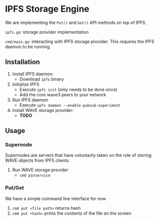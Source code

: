 # IPFS Storage Engine

We are implementing the `Put()` and `Get()` API methods on top of IPFS.

`ipfs.go`: storage provider implementation

`cmd/main.go`: interacting with IPFS storage provider. This requires the IPFS daemon to be running.

## Installation

1. Install IPFS daemon:
    - Download `ipfs` binary
2. Initialize IPFS
    - Execute `ipfs init` (only needs to be done once)
    - Add the core wave3 peers to your network
3. Run IPFS daemon
    - Execute `ipfs daemon --enable-pubsub-experiment`
4. Install WAVE storage provider:
    - **TODO**

## Usage


### Supernode

Supernodes are servers that have voluntarily taken on the role of storing WAVE objects from IPFS clients.

1. Run WAVE storage provider
    - `cmd pinservice`


### Put/Get

We have a simple command line interface for now

1. `cmd put <file path>` returns hash
1. `cmd put <hash>` prints the contents of the file on the screen
